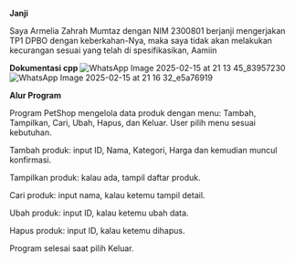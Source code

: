 **Janji**

Saya Armelia Zahrah Mumtaz dengan NIM 2300801 berjanji mengerjakan TP1 DPBO dengan keberkahan-Nya, maka saya tidak akan melakukan kecurangan sesuai yang telah di spesifikasikan, Aamiin

**Dokumentasi cpp**
![WhatsApp Image 2025-02-15 at 21 13 45_83957230](https://github.com/user-attachments/assets/189a925f-c9ce-49f6-a17a-e290b0878b2c)
![WhatsApp Image 2025-02-15 at 21 16 32_e5a76919](https://github.com/user-attachments/assets/05974656-2691-41fb-9e7b-72797e3b447e)

**Alur Program**

Program PetShop mengelola data produk dengan menu: Tambah, Tampilkan, Cari, Ubah, Hapus, dan Keluar. User pilih menu sesuai kebutuhan.

Tambah produk: input ID, Nama, Kategori, Harga dan kemudian muncul konfirmasi.

Tampilkan produk: kalau ada, tampil daftar produk.

Cari produk: input nama, kalau ketemu tampil detail.

Ubah produk: input ID, kalau ketemu ubah data.

Hapus produk: input ID, kalau ketemu dihapus.

Program selesai saat pilih Keluar.

